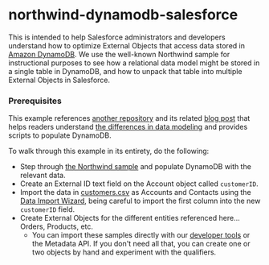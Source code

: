 # northwind-dynamodb-salesforce
This is intended to help Salesforce administrators and developers understand how to optimize External Objects that access data stored in [Amazon DynamoDB](https://docs.aws.amazon.com/amazondynamodb/latest/developerguide/Introduction.html). We use the well-known Northwind sample for instructional purposes to see how a relational data model might be stored in a single table in DynamoDB, and how to unpack that table into multiple External Objects in Salesforce.
### Prerequisites
This example references [another repository](https://github.com/trek10inc/ddb-single-table-example) and its related [blog post](https://trek10.com/blog/dynamodb-single-table-relational-modeling/) that helps readers understand [the differences in data modeling](https://docs.aws.amazon.com/amazondynamodb/latest/developerguide/bp-modeling-nosql.html) and provides scripts to populate DynamoDB. 

To walk through this example in its entirety, do the following:

- Step through [the Northwind sample](https://github.com/trek10inc/ddb-single-table-example) and populate DynamoDB with the relevant data.
- Create an External ID text field on the Account object called `customerID`.
- Import the data in [customers.csv](https://github.com/trek10inc/ddb-single-table-example/blob/master/csv/customers.csv) as Accounts and Contacts using the [Data Import Wizard](https://trailhead.salesforce.com/en/content/learn/projects/import-and-export-with-data-management-tools/use-the-data-import-wizard), being careful to import the first column into the new `customerID` field.
- Create External Objects for the different entities referenced here…Orders, Products, etc.
  - You can import these samples directly with our [developer tools](https://developer.salesforce.com/developer-centers/developer-experience) or the Metadata API. If you don't need all that, you can create one or two objects by hand and experiment with the qualifiers.